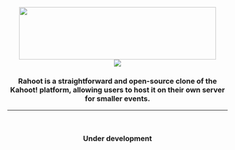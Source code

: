 <p align="center">
  <img width="450" height="120" align="center" src="https://raw.githubusercontent.com/Ralex91/Rahoot/main/.github/logo.svg">
  <br>
  <img align="center" src="https://api.visitorbadge.io/api/visitors?path=https://github.com/Ralex91/Rahoot/edit/main/README.md&countColor=%2337d67a">
</p>

<h3 align="center">Rahoot is a straightforward and open-source clone of the Kahoot! platform, allowing users to host it on their own server for smaller events.</h3>

<hr>

<br>
<h3 align="center">
  Under development
<h3>
